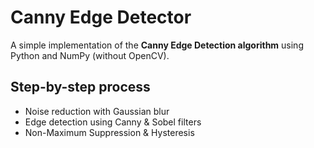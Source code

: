 # Canny Edge Detector  

A simple implementation of the **Canny Edge Detection algorithm** using Python and NumPy (without OpenCV).  

## Step-by-step process
- Noise reduction with Gaussian blur  
- Edge detection using Canny & Sobel filters  
- Non-Maximum Suppression & Hysteresis  
